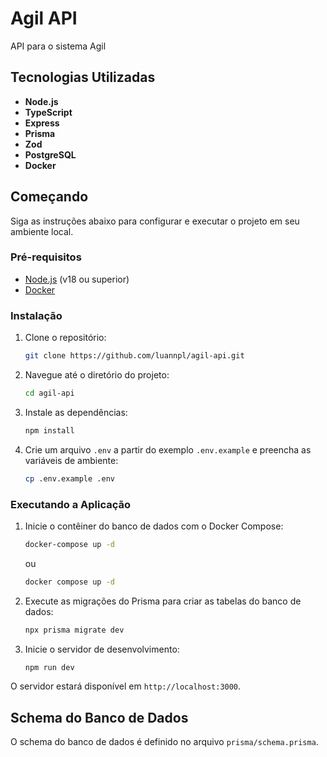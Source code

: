 # Agil API

API para o sistema Agil

## Tecnologias Utilizadas

*   **Node.js**
*   **TypeScript**
*   **Express**
*   **Prisma**
*   **Zod**
*   **PostgreSQL**
*   **Docker**

## Começando

Siga as instruções abaixo para configurar e executar o projeto em seu ambiente local.

### Pré-requisitos

*   [Node.js](https://nodejs.org/en/) (v18 ou superior)
*   [Docker](https://www.docker.com/get-started)

### Instalação

1.  Clone o repositório:

    ```bash
    git clone https://github.com/luannpl/agil-api.git
    ```

2.  Navegue até o diretório do projeto:

    ```bash
    cd agil-api
    ```

3.  Instale as dependências:

    ```bash
    npm install
    ```

4.  Crie um arquivo `.env` a partir do exemplo `.env.example` e preencha as variáveis de ambiente:

    ```bash
    cp .env.example .env
    ```

### Executando a Aplicação

1.  Inicie o contêiner do banco de dados com o Docker Compose:

    ```bash
    docker-compose up -d
    ```
    ou

    ```bash
    docker compose up -d
    ```



2.  Execute as migrações do Prisma para criar as tabelas do banco de dados:

    ```bash
    npx prisma migrate dev
    ```

3.  Inicie o servidor de desenvolvimento:

    ```bash
    npm run dev
    ```

O servidor estará disponível em `http://localhost:3000`.

## Schema do Banco de Dados

O schema do banco de dados é definido no arquivo `prisma/schema.prisma`.

